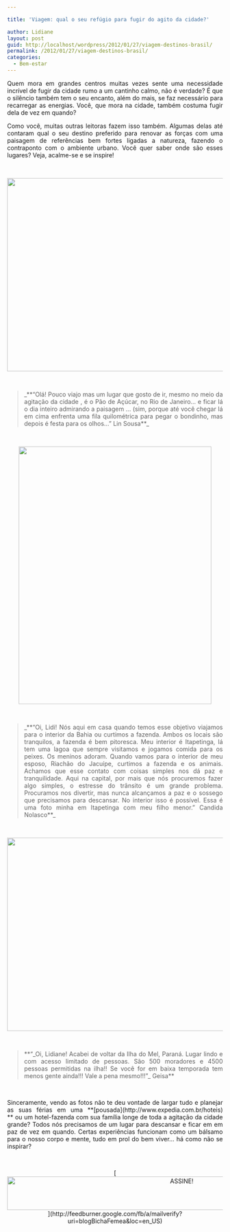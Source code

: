 ```yaml
---

title: 'Viagem: qual o seu refúgio para fugir do agito da cidade?'

author: Lidiane
layout: post
guid: http://localhost/wordpress/2012/01/27/viagem-destinos-brasil/
permalink: /2012/01/27/viagem-destinos-brasil/
categories:
  - Bem-estar
---
```

<p style="text-align: justify;">
  Quem mora em grandes centros muitas vezes sente uma necessidade incrível de fugir da cidade rumo a um cantinho calmo, não é verdade? É que o silêncio também tem o seu encanto, além do mais, se faz necessário para recarregar as energias. Você, que mora na cidade, também costuma fugir dela de vez em quando?
</p>

<p style="text-align: justify;" align="justify">
  Como você, muitas outras leitoras fazem isso também. Algumas delas até contaram qual o seu destino preferido para renovar as forças com uma paisagem de referências bem fortes ligadas a natureza, fazendo o contraponto com o ambiente urbano. Você quer saber onde são esses lugares? Veja, acalme-se e se inspire!
</p>

&nbsp;

<p align="center">
  <a href="http://www.trololodemulher.com.br/blog/wp-content/uploads/2012/01/PAO-DE-ACUCAR-VISTA-LIN-SOUSA-RIO-DE-JANEIRO.jpg"><img class="alignnone size-full wp-image-8491" title="PAO DE ACUCAR - VISTA - LIN SOUSA - RIO DE JANEIRO" src="http://www.trololodemulher.com.br/blog/wp-content/uploads/2012/01/PAO-DE-ACUCAR-VISTA-LIN-SOUSA-RIO-DE-JANEIRO.jpg" alt="" width="600" height="450" /></a>
</p>

&nbsp;

> <p align="justify">
>   _**“Olá! Pouco viajo mas um lugar que gosto de ir, mesmo no meio da agitação da cidade , é o Pão de Açúcar, no Rio de Janeiro… e ficar lá o dia inteiro admirando a paisagem … (sim, porque até você chegar lá em cima enfrenta uma fila quilométrica para pegar o bondinho, mas depois é festa para os olhos…” Lin Sousa**_
> </p>

&nbsp;

<p align="center">
  <a href="http://www.trololodemulher.com.br/blog/wp-content/uploads/2012/01/ITAPETINGA-CANDIDA-NOLASCO-BAHIA-.jpg"><img class="alignnone size-full wp-image-8488" title="OLYMPUS DIGITAL CAMERA" src="http://www.trololodemulher.com.br/blog/wp-content/uploads/2012/01/ITAPETINGA-CANDIDA-NOLASCO-BAHIA-.jpg" alt="" width="450" height="600" /></a>
</p>

&nbsp;

> <p align="justify">
>   _**“Oi, Lidi! Nós aqui em casa quando temos esse objetivo viajamos para o interior da Bahia ou curtimos a fazenda. Ambos os locais são tranquilos, a fazenda é bem pitoresca. Meu interior é Itapetinga, lá tem uma lagoa que sempre visitamos e jogamos comida para os peixes. Os meninos adoram. Quando vamos para o interior de meu esposo, Riachão do Jacuípe, curtimos a fazenda e os animais. Achamos que esse contato com coisas simples nos dá paz e tranquilidade. Aqui na capital, por mais que nós procuremos fazer algo simples, o estresse do trânsito é um grande problema. Procuramos nos divertir, mas nunca alcançamos a paz e o sossego que precisamos para descansar. No interior isso é possível. Essa é uma foto minha em Itapetinga com meu filho menor.” Candida Nolasco**_
> </p>

&nbsp;

<p align="center">
  <a href="http://www.trololodemulher.com.br/blog/wp-content/uploads/2012/01/ILHA-DO-MEL-GEISA-PARANA.jpg"><img class="alignnone size-full wp-image-8487" title="ILHA DO MEL - GEISA - PARANA" src="http://www.trololodemulher.com.br/blog/wp-content/uploads/2012/01/ILHA-DO-MEL-GEISA-PARANA.jpg" alt="" width="600" height="450" /></a>
</p>

&nbsp;

> <p align="justify">
>   **“_Oi, Lidiane! Acabei de voltar da Ilha do Mel, Paraná. Lugar lindo e com acesso limitado de pessoas. São 500 moradores e 4500 pessoas permitidas na ilha!! Se você for em baixa temporada tem menos gente ainda!!! Vale a pena mesmo!!!”_ Geisa**
> </p>

&nbsp;

<p style="text-align: justify;">
  Sinceramente, vendo as fotos não te deu vontade de largar tudo e planejar as suas férias em uma **[pousada](http://www.expedia.com.br/hoteis) ** ou um hotel-fazenda com sua família longe de toda a agitação da cidade grande? Todos nós precisamos de um lugar para descansar e ficar em em paz de vez em quando. Certas experiências funcionam como um bálsamo para o nosso corpo e mente, tudo em prol do bem viver… há como não se inspirar?
</p>

&nbsp;

<p align="center">
  [<img class="alignnone size-full wp-image-10439" src="http://www.trololodemulher.com.br/blog/wp-content/uploads/2014/09/ASSINE.png" alt="ASSINE!" width="800" height="78" />](http://feedburner.google.com/fb/a/mailverify?uri=blogBichaFemea&loc=en_US) 
</p>